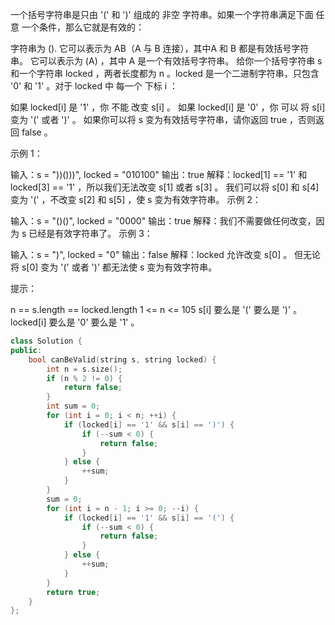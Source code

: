 一个括号字符串是只由 '(' 和 ')' 组成的 非空 字符串。如果一个字符串满足下面 任意 一个条件，那么它就是有效的：

字符串为 ().
它可以表示为 AB（A 与 B 连接），其中A 和 B 都是有效括号字符串。
它可以表示为 (A) ，其中 A 是一个有效括号字符串。
给你一个括号字符串 s 和一个字符串 locked ，两者长度都为 n 。locked 是一个二进制字符串，只包含 '0' 和 '1' 。对于 locked 中 每一个 下标 i ：

如果 locked[i] 是 '1' ，你 不能 改变 s[i] 。
如果 locked[i] 是 '0' ，你 可以 将 s[i] 变为 '(' 或者 ')' 。
如果你可以将 s 变为有效括号字符串，请你返回 true ，否则返回 false 。

 

示例 1：



输入：s = "))()))", locked = "010100"
输出：true
解释：locked[1] == '1' 和 locked[3] == '1' ，所以我们无法改变 s[1] 或者 s[3] 。
我们可以将 s[0] 和 s[4] 变为 '(' ，不改变 s[2] 和 s[5] ，使 s 变为有效字符串。
示例 2：

输入：s = "()()", locked = "0000"
输出：true
解释：我们不需要做任何改变，因为 s 已经是有效字符串了。
示例 3：

输入：s = ")", locked = "0"
输出：false
解释：locked 允许改变 s[0] 。
但无论将 s[0] 变为 '(' 或者 ')' 都无法使 s 变为有效字符串。


提示：

n == s.length == locked.length
1 <= n <= 105
s[i] 要么是 '(' 要么是 ')' 。
locked[i] 要么是 '0' 要么是 '1' 。

```c++
class Solution {
public:
    bool canBeValid(string s, string locked) {
        int n = s.size();
        if (n % 2 != 0) {
            return false;
        }
        int sum = 0;
        for (int i = 0; i < n; ++i) {
            if (locked[i] == '1' && s[i] == ')') {
                if (--sum < 0) {
                    return false;
                }
            } else {
                ++sum;
            }
        }
        sum = 0;
        for (int i = n - 1; i >= 0; --i) {
            if (locked[i] == '1' && s[i] == '(') {
                if (--sum < 0) {
                    return false;
                }
            } else {
                ++sum;
            }
        }
        return true;
    }
};
```

